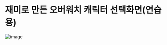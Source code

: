 # 재미로 만든 오버워치 캐릭터 선택화면(연습용)

![image](https://user-images.githubusercontent.com/88188850/144545833-0d7457a7-248b-48f1-bd7d-f0a1b8391ec4.png)
